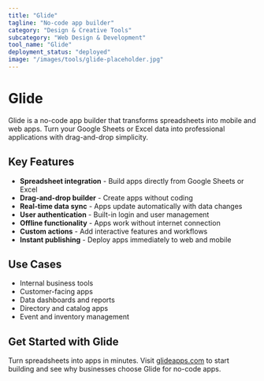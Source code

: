 ```yaml
---
title: "Glide"
tagline: "No-code app builder"
category: "Design & Creative Tools"
subcategory: "Web Design & Development"
tool_name: "Glide"
deployment_status: "deployed"
image: "/images/tools/glide-placeholder.jpg"
---
```


# Glide

Glide is a no-code app builder that transforms spreadsheets into mobile and web apps. Turn your Google Sheets or Excel data into professional applications with drag-and-drop simplicity.

## Key Features

- **Spreadsheet integration** - Build apps directly from Google Sheets or Excel
- **Drag-and-drop builder** - Create apps without coding
- **Real-time data sync** - Apps update automatically with data changes
- **User authentication** - Built-in login and user management
- **Offline functionality** - Apps work without internet connection
- **Custom actions** - Add interactive features and workflows
- **Instant publishing** - Deploy apps immediately to web and mobile

## Use Cases

- Internal business tools
- Customer-facing apps
- Data dashboards and reports
- Directory and catalog apps
- Event and inventory management

## Get Started with Glide

Turn spreadsheets into apps in minutes. Visit [glideapps.com](https://www.glideapps.com) to start building and see why businesses choose Glide for no-code apps.